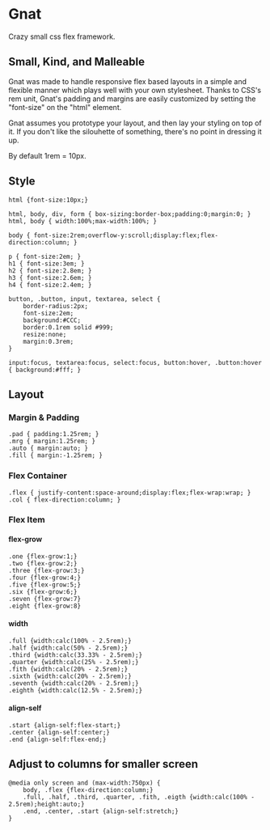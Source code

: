 # Gnat

Crazy small css flex framework.

## Small, Kind, and Malleable

Gnat was made to handle responsive flex based layouts in a simple and flexible manner which plays well with your own stylesheet. Thanks to CSS's rem unit, Gnat's padding and margins are easily customized by setting the "font-size" on the "html" element.

Gnat assumes you prototype your layout, and then lay your styling on top of it. If you don't like the silouhette of something, there's no point in dressing it up.

By default 1rem = 10px.

## Style
```
html {font-size:10px;}

html, body, div, form { box-sizing:border-box;padding:0;margin:0; }
html, body { width:100%;max-width:100%; }

body { font-size:2rem;overflow-y:scroll;display:flex;flex-direction:column; }

p { font-size:2em; }
h1 { font-size:3em; }
h2 { font-size:2.8em; }
h3 { font-size:2.6em; }
h4 { font-size:2.4em; }

button, .button, input, textarea, select {
	border-radius:2px;
	font-size:2em;
	background:#CCC;
	border:0.1rem solid #999;
	resize:none;
	margin:0.3rem;
}

input:focus, textarea:focus, select:focus, button:hover, .button:hover { background:#fff; }
```

## Layout

### Margin & Padding
```
.pad { padding:1.25rem; }
.mrg { margin:1.25rem; }
.auto { margin:auto; }
.fill { margin:-1.25rem; }
```

### Flex Container
```
.flex { justify-content:space-around;display:flex;flex-wrap:wrap; }
.col { flex-direction:column; }
```

### Flex Item
#### flex-grow
```
.one {flex-grow:1;}
.two {flex-grow:2;}
.three {flex-grow:3;}
.four {flex-grow:4;}
.five {flex-grow:5;}
.six {flex-grow:6;}
.seven {flex-grow:7}
.eight {flex-grow:8}
```
#### width
```
.full {width:calc(100% - 2.5rem);}
.half {width:calc(50% - 2.5rem);}
.third {width:calc(33.33% - 2.5rem);}
.quarter {width:calc(25% - 2.5rem);}
.fith {width:calc(20% - 2.5rem);}
.sixth {width:calc(20% - 2.5rem);}
.seventh {width:calc(20% - 2.5rem);}
.eighth {width:calc(12.5% - 2.5rem);}
```
#### align-self
```
.start {align-self:flex-start;}
.center {align-self:center;}
.end {align-self:flex-end;}
```

## Adjust to columns for smaller screen
```
@media only screen and (max-width:750px) {
	body, .flex {flex-direction:column;}
	.full, .half, .third, .quarter, .fith, .eigth {width:calc(100% - 2.5rem);height:auto;}
	.end, .center, .start {align-self:stretch;}
}
```
